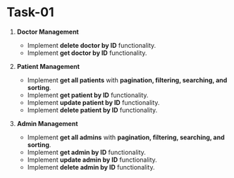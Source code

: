 # Task-01

1. **Doctor Management**

   * Implement **delete doctor by ID** functionality.
   * Implement **get doctor by ID** functionality.

2. **Patient Management**

   * Implement **get all patients** with **pagination, filtering, searching, and sorting**.
   * Implement **get patient by ID** functionality.
   * Implement **update patient by ID** functionality.
   * Implement **delete patient by ID** functionality.

3. **Admin Management**

   * Implement **get all admins** with **pagination, filtering, searching, and sorting**.
   * Implement **get admin by ID** functionality.
   * Implement **update admin by ID** functionality.
   * Implement **delete admin by ID** functionality.
